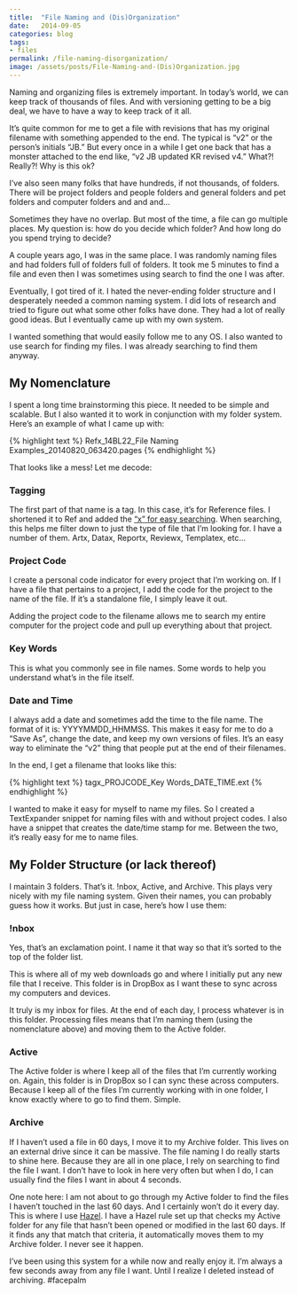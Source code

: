 ```yaml
---
title:  "File Naming and (Dis)Organization"
date:   2014-09-05
categories: blog
tags:
- files
permalink: /file-naming-disorganization/
image: /assets/posts/File-Naming-and-(Dis)Organization.jpg
---
```


Naming and organizing files is extremely important. In today’s world, we can keep track of thousands of files. And with versioning getting to be a big deal, we have to have a way to keep track of it all.

<!--more-->

It’s quite common for me to get a file with revisions that has my original filename with something appended to the end. The typical is “v2” or the person’s initials “JB.” But every once in a while I get one back that has a monster attached to the end like, “v2 JB updated KR revised v4.” What?! Really?! Why is this ok?

I’ve also seen many folks that have hundreds, if not thousands, of folders. There will be project folders and people folders and general folders and pet folders and computer folders and and and...

Sometimes they have no overlap. But most of the time, a file can go multiple places. My question is: how do you decide which folder? And how long do you spend trying to decide?

A couple years ago, I was in the same place. I was randomly naming files and had folders full of folders full of folders. It took me 5 minutes to find a file and even then I was sometimes using search to find the one I was after.

Eventually, I got tired of it. I hated the never-ending folder structure and I desperately needed a common naming system. I did lots of research and tried to figure out what some other folks have done. They had a lot of really good ideas. But I eventually came up with my own system.

I wanted something that would easily follow me to any OS. I also wanted to use search for finding my files. I was already searching to find them anyway.

## My Nomenclature

I spent a long time brainstorming this piece. It needed to be simple and scalable. But I also wanted it to work in conjunction with my folder system. Here’s an example of what I came up with:

{% highlight text %}
Refx_14BL22_File Naming Examples_20140820_063420.pages
{% endhighlight %}

That looks like a mess! Let me decode:

### Tagging

The first part of that name is a tag. In this case, it’s for Reference files. I shortened it to Ref and added the [“x” for easy searching](http://joebuhlig.com/simple-trick-naming-tags/). When searching, this helps me filter down to just the type of file that I’m looking for. I have a number of them. Artx, Datax, Reportx, Reviewx, Templatex, etc...

### Project Code

I create a personal code indicator for every project that I’m working on. If I have a file that pertains to a project, I add the code for the project to the name of the file. If it’s a standalone file, I simply leave it out.

Adding the project code to the filename allows me to search my entire computer for the project code and pull up everything about that project.

### Key Words

This is what you commonly see in file names. Some words to help you understand what’s in the file itself.

### Date and Time

I always add a date and sometimes add the time to the file name. The format of it is: YYYYMMDD_HHMMSS. This makes it easy for me to do a “Save As”, change the date, and keep my own versions of files. It’s an easy way to eliminate the “v2” thing that people put at the end of their filenames.

In the end, I get a filename that looks like this:

{% highlight text %}
tagx_PROJCODE_Key Words_DATE_TIME.ext
{% endhighlight %}

I wanted to make it easy for myself to name my files. So I created a TextExpander snippet for naming files with and without project codes. I also have a snippet that creates the date/time stamp for me. Between the two, it’s really easy for me to name files.

## My Folder Structure (or lack thereof)

I maintain 3 folders. That’s it. !nbox, Active, and Archive. This plays very nicely with my file naming system. Given their names, you can probably guess how it works. But just in case, here’s how I use them:

### !nbox

Yes, that’s an exclamation point. I name it that way so that it’s sorted to the top of the folder list.

This is where all of my web downloads go and where I initially put any new file that I receive. This folder is in DropBox as I want these to sync across my computers and devices.

It truly is my inbox for files. At the end of each day, I process whatever is in this folder. Processing files means that I’m naming them (using the nomenclature above) and moving them to the Active folder.

### Active

The Active folder is where I keep all of the files that I’m currently working on. Again, this folder is in DropBox so I can sync these across computers. Because I keep all of the files I’m currently working with in one folder, I know exactly where to go to find them. Simple.

### Archive

If I haven’t used a file in 60 days, I move it to my Archive folder. This lives on an external drive since it can be massive. The file naming I do really starts to shine here. Because they are all in one place, I rely on searching to find the file I want. I don’t have to look in here very often but when I do, I can usually find the files I want in about 4 seconds.

One note here: I am not about to go through my Active folder to find the files I haven’t touched in the last 60 days. And I certainly won’t do it every day. This is where I use [Hazel](http://www.noodlesoft.com/hazel.php). I have a Hazel rule set up that checks my Active folder for any file that hasn’t been opened or modified in the last 60 days. If it finds any that match that criteria, it automatically moves them to my Archive folder. I never see it happen.

I’ve been using this system for a while now and really enjoy it. I’m always a few seconds away from any file I want. Until I realize I deleted instead of archiving. #facepalm